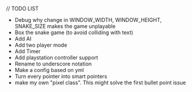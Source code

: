 // TODO LIST

- Debug why change in WINDOW_WIDTH, WINDOW_HEIGHT, SNAKE_SIZE makes the game unplayable
- Box the snake game (to avoid colliding with text)
- Add AI
- Add two player mode
- Add Timer
- Add playstation controller support
- Rename to underscore notation
- Make a config based on yml
- Turn every pointer into smart pointers
- make my own "pixel class". This might solve the first bullet point issue
